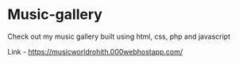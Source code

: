 # Music-gallery

Check out my music gallery built using html, css, php and javascript

Link - https://musicworldrohith.000webhostapp.com/
